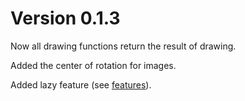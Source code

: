 # Version 0.1.3

Now all drawing functions return the result of drawing.

Added the center of rotation for images.

Added lazy feature (see [features](FEATURES.MD)).